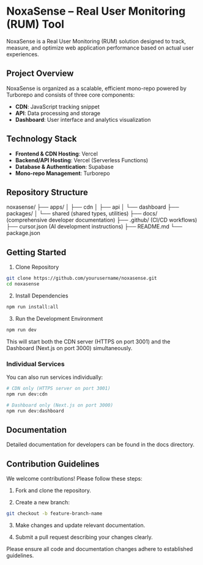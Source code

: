 # NoxaSense – Real User Monitoring (RUM) Tool

NoxaSense is a Real User Monitoring (RUM) solution designed to track, measure, and optimize web application performance based on actual user experiences.

## Project Overview

NoxaSense is organized as a scalable, efficient mono-repo powered by Turborepo and consists of three core components:

 - **CDN**: JavaScript tracking snippet
 - **API**: Data processing and storage
 - **Dashboard**: User interface and analytics visualization

## Technology Stack

 - **Frontend & CDN Hosting**: Vercel
 - **Backend/API Hosting**: Vercel (Serverless Functions)
 - **Database & Authentication**: Supabase
 - **Mono-repo Management**: Turborepo

## Repository Structure

noxasense/
├── apps/
│   ├── cdn
│   ├── api
│   └── dashboard
├── packages/
│   └── shared (shared types, utilities)
├── docs/ (comprehensive developer documentation)
├── .github/ (CI/CD workflows)
├── cursor.json (AI development instructions)
├── README.md
└── package.json

## Getting Started

1. Clone Repository

```bash
git clone https://github.com/yourusername/noxasense.git
cd noxasense
```

2. Install Dependencies

```bash
npm run install:all
```

3. Run the Development Environment

```bash
npm run dev
```

This will start both the CDN server (HTTPS on port 3001) and the Dashboard (Next.js on port 3000) simultaneously.

### Individual Services

You can also run services individually:

```bash
# CDN only (HTTPS server on port 3001)
npm run dev:cdn

# Dashboard only (Next.js on port 3000)
npm run dev:dashboard
```

## Documentation

Detailed documentation for developers can be found in the docs directory.

## Contribution Guidelines

We welcome contributions! Please follow these steps:

1. Fork and clone the repository.

2. Create a new branch:

```bash
git checkout -b feature-branch-name
```

3. Make changes and update relevant documentation.

4. Submit a pull request describing your changes clearly.

Please ensure all code and documentation changes adhere to established guidelines.